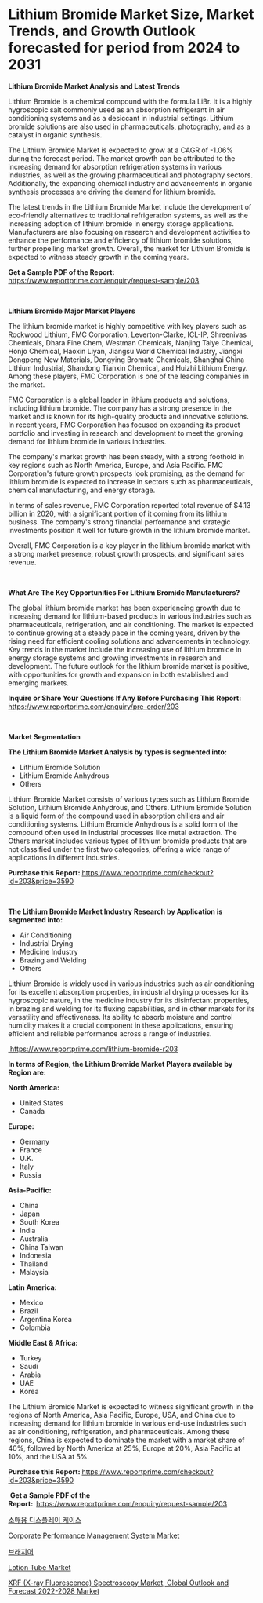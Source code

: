 <p><h1>Lithium Bromide Market Size, Market Trends, and Growth Outlook forecasted for period from 2024 to 2031</h1></p><p><strong>Lithium Bromide Market Analysis and Latest Trends</strong></p>
<p><p>Lithium Bromide is a chemical compound with the formula LiBr. It is a highly hygroscopic salt commonly used as an absorption refrigerant in air conditioning systems and as a desiccant in industrial settings. Lithium bromide solutions are also used in pharmaceuticals, photography, and as a catalyst in organic synthesis.</p><p>The Lithium Bromide Market is expected to grow at a CAGR of -1.06% during the forecast period. The market growth can be attributed to the increasing demand for absorption refrigeration systems in various industries, as well as the growing pharmaceutical and photography sectors. Additionally, the expanding chemical industry and advancements in organic synthesis processes are driving the demand for lithium bromide.</p><p>The latest trends in the Lithium Bromide Market include the development of eco-friendly alternatives to traditional refrigeration systems, as well as the increasing adoption of lithium bromide in energy storage applications. Manufacturers are also focusing on research and development activities to enhance the performance and efficiency of lithium bromide solutions, further propelling market growth. Overall, the market for Lithium Bromide is expected to witness steady growth in the coming years.</p></p>
<p><strong>Get a Sample PDF of the Report:&nbsp;</strong> <a href="https://www.reportprime.com/enquiry/request-sample/203">https://www.reportprime.com/enquiry/request-sample/203</a></p>
<p>&nbsp;</p>
<p><strong>Lithium Bromide Major Market Players</strong></p>
<p><p>The lithium bromide market is highly competitive with key players such as Rockwood Lithium, FMC Corporation, Leverton-Clarke, ICL-IP, Shreenivas Chemicals, Dhara Fine Chem, Westman Chemicals, Nanjing Taiye Chemical, Honjo Chemical, Haoxin Liyan, Jiangsu World Chemical Industry, Jiangxi Dongpeng New Materials, Dongying Bromate Chemicals, Shanghai China Lithium Industrial, Shandong Tianxin Chemical, and Huizhi Lithium Energy. Among these players, FMC Corporation is one of the leading companies in the market.</p><p>FMC Corporation is a global leader in lithium products and solutions, including lithium bromide. The company has a strong presence in the market and is known for its high-quality products and innovative solutions. In recent years, FMC Corporation has focused on expanding its product portfolio and investing in research and development to meet the growing demand for lithium bromide in various industries.</p><p>The company's market growth has been steady, with a strong foothold in key regions such as North America, Europe, and Asia Pacific. FMC Corporation's future growth prospects look promising, as the demand for lithium bromide is expected to increase in sectors such as pharmaceuticals, chemical manufacturing, and energy storage.</p><p>In terms of sales revenue, FMC Corporation reported total revenue of $4.13 billion in 2020, with a significant portion of it coming from its lithium business. The company's strong financial performance and strategic investments position it well for future growth in the lithium bromide market.</p><p>Overall, FMC Corporation is a key player in the lithium bromide market with a strong market presence, robust growth prospects, and significant sales revenue.</p></p>
<p>&nbsp;</p>
<p><strong>What Are The Key Opportunities For Lithium Bromide Manufacturers?</strong></p>
<p><p>The global lithium bromide market has been experiencing growth due to increasing demand for lithium-based products in various industries such as pharmaceuticals, refrigeration, and air conditioning. The market is expected to continue growing at a steady pace in the coming years, driven by the rising need for efficient cooling solutions and advancements in technology. Key trends in the market include the increasing use of lithium bromide in energy storage systems and growing investments in research and development. The future outlook for the lithium bromide market is positive, with opportunities for growth and expansion in both established and emerging markets.</p></p>
<p><strong>Inquire or Share Your Questions If Any Before Purchasing This Report:</strong> <a href="https://www.reportprime.com/enquiry/pre-order/203">https://www.reportprime.com/enquiry/pre-order/203</a></p>
<p>&nbsp;</p>
<p><strong>Market Segmentation</strong></p>
<p><strong>The Lithium Bromide Market Analysis by types is segmented into:</strong></p>
<p><ul><li>Lithium Bromide Solution</li><li>Lithium Bromide Anhydrous</li><li>Others</li></ul></p>
<p><p>Lithium Bromide Market consists of various types such as Lithium Bromide Solution, Lithium Bromide Anhydrous, and Others. Lithium Bromide Solution is a liquid form of the compound used in absorption chillers and air conditioning systems. Lithium Bromide Anhydrous is a solid form of the compound often used in industrial processes like metal extraction. The Others market includes various types of lithium bromide products that are not classified under the first two categories, offering a wide range of applications in different industries.</p></p>
<p><strong>Purchase this Report:&nbsp;</strong><a href="https://www.reportprime.com/checkout?id=203&price=3590">https://www.reportprime.com/checkout?id=203&price=3590</a></p>
<p>&nbsp;</p>
<p><strong>The Lithium Bromide Market Industry Research by Application is segmented into:</strong></p>
<p><ul><li>Air Conditioning</li><li>Industrial Drying</li><li>Medicine Industry</li><li>Brazing and Welding</li><li>Others</li></ul></p>
<p><p>Lithium Bromide is widely used in various industries such as air conditioning for its excellent absorption properties, in industrial drying processes for its hygroscopic nature, in the medicine industry for its disinfectant properties, in brazing and welding for its fluxing capabilities, and in other markets for its versatility and effectiveness. Its ability to absorb moisture and control humidity makes it a crucial component in these applications, ensuring efficient and reliable performance across a range of industries.</p></p>
<p><a href="https://www.reportprime.com/lithium-bromide-r203">&nbsp;https://www.reportprime.com/lithium-bromide-r203</a></p>
<p><strong>In terms of Region, the Lithium Bromide Market Players available by Region are:</strong></p>
<p>
    <p> <strong> North America: </strong>
        <ul>
            <li>United States</li>
            <li>Canada</li>
        </ul>
        </p> 
    <p> <strong> Europe: </strong>
        <ul>
            <li>Germany</li>
            <li>France</li>
            <li>U.K.</li>
            <li>Italy</li>
            <li>Russia</li>
        </ul>
        </p> 
    <p> <strong> Asia-Pacific: </strong>
        <ul>
            <li>China</li>
            <li>Japan</li>
            <li>South Korea</li>
            <li>India</li>
            <li>Australia</li>
            <li>China Taiwan</li>
            <li>Indonesia</li>
            <li>Thailand</li>
            <li>Malaysia</li>
        </ul>
        </p> 
    <p> <strong> Latin America: </strong>
        <ul>
            <li>Mexico</li>
            <li>Brazil</li>
            <li>Argentina Korea</li>
            <li>Colombia</li>
        </ul>
        </p> 
    <p> <strong> Middle East & Africa: </strong>
        <ul>
            <li>Turkey</li>
            <li>Saudi</li>
            <li>Arabia</li>
            <li>UAE</li>
            <li>Korea</li>
        </ul>
    </p>
    </p>
<p><p>The Lithium Bromide Market is expected to witness significant growth in the regions of North America, Asia Pacific, Europe, USA, and China due to increasing demand for lithium bromide in various end-use industries such as air conditioning, refrigeration, and pharmaceuticals. Among these regions, China is expected to dominate the market with a market share of 40%, followed by North America at 25%, Europe at 20%, Asia Pacific at 10%, and the USA at 5%.</p></p>
<p><strong>Purchase this Report: </strong><a href="https://www.reportprime.com/checkout?id=203&price=3590">https://www.reportprime.com/checkout?id=203&price=3590</a></p>
<p>&nbsp;<strong>Get a Sample PDF of the Report:&nbsp;&nbsp;</strong><a href="https://www.reportprime.com/enquiry/request-sample/203">https://www.reportprime.com/enquiry/request-sample/203</a></p>
<p><strong></strong></p>
<p><p><a href="https://medium.com/@dannellburge39/%EC%8B%9C%EC%9E%A5-%EC%98%88%EC%B8%A1-%EA%B8%80%EB%A1%9C%EB%B2%8C-%EC%86%8C%EB%A7%A4-%EC%A7%84%EC%97%B4-%EC%BC%80%EC%9D%B4%EC%8A%A4-%EB%8F%99%ED%96%A5-%EB%B0%8F-%EC%98%81%ED%96%A5-%EB%B6%84%EC%84%9D-2024-2031-2386b0142dbe">소매용 디스플레이 케이스</a></p><p><a href="https://issuu.com/reportprime-2/docs/corporate-performance-management-system-market-siz">Corporate Performance Management System Market</a></p><p><a href="https://medium.com/@perkinscortes11/%EA%B8%80%EB%A1%9C%EB%B2%8C-%EB%B8%8C%EB%9D%BC-%EC%A7%80%EC%96%B4-%EC%8B%9C%EC%9E%A5-%EA%B7%9C%EB%AA%A8%EC%99%80-%EC%8B%9C%EC%9E%A5-%EB%8F%99%ED%96%A5-%EB%B6%84%EC%84%9D-%EC%A7%80%EC%97%AD-%EC%A0%84%EB%A7%9D-%EA%B2%BD%EC%9F%81-%EC%A0%84%EB%9E%B5%EC%9D%80-2024%EB%85%84%EB%B6%80%ED%84%B0-2031%EB%85%84%EA%B9%8C%EC%A7%80-%EC%98%88%EC%B8%A1%EB%90%A9%EB%8B%88%EB%8B%A4-4c0fcd082d52">브래지어</a></p><p><a href="https://www.linkedin.com/pulse/lotion-tube-market-share-new-trends-analysis-its-type-application-gkvqc">Lotion Tube Market</a></p><p><a href="https://medium.com/@tankuser238_5568/xrf-x-ray-fluorescence-spectroscopy-market-global-outlook-and-forecast-2022-2028-market-emerging-9a13b32e0158">XRF (X-ray Fluorescence) Spectroscopy Market, Global Outlook and Forecast 2022-2028 Market</a></p></p>